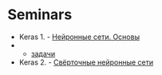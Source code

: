 # Seminars

+ Keras 1. - [Нейронные сети. Основы](https://github.com/QuDataAI/Seminars/blob/main/ru/Keras01/Keras%201.%20Base.ipynb)
+ + [задачи](https://github.com/QuDataAI/Seminars/blob/main/ru/Keras01/Keras%201.Tasks.ipynb)   
+ Keras 2. - [Свёрточные нейронные сети](https://github.com/QuDataAI/Seminars/blob/main/ru/Keras02/Keras%202.%20CNN.ipynb)
